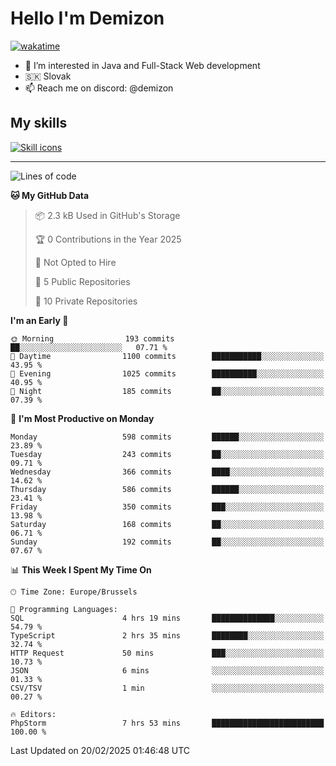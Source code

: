# Hello I'm Demizon
[![wakatime](https://wakatime.com/badge/user/6ad1949f-d6d7-44f9-9eee-c35e54cc499b.svg)](https://wakatime.com/@6ad1949f-d6d7-44f9-9eee-c35e54cc499b)
- 👀 I’m interested in Java and Full-Stack Web development
- 🇸🇰 Slovak
- 📫 Reach me on discord: @demizon

## My skills
[![Skill icons](https://skillicons.dev/icons?i=java,js,ts,html,css,react,nextjs,tailwind,supabase,py,git,docker,linux,mysql,postgres,mongo&theme=dark)](https://github.com/Demizon3433)

---

<!--START_SECTION:waka-->
![Lines of code](https://img.shields.io/badge/From%20Hello%20World%20I%27ve%20Written-762.6%20thousand%20lines%20of%20code-blue)

**🐱 My GitHub Data** 

> 📦 2.3 kB Used in GitHub's Storage 
 > 
> 🏆 0 Contributions in the Year 2025
 > 
> 🚫 Not Opted to Hire
 > 
> 📜 5 Public Repositories 
 > 
> 🔑 10 Private Repositories 
 > 
**I'm an Early 🐤** 

```text
🌞 Morning                193 commits         ██░░░░░░░░░░░░░░░░░░░░░░░   07.71 % 
🌆 Daytime                1100 commits        ███████████░░░░░░░░░░░░░░   43.95 % 
🌃 Evening                1025 commits        ██████████░░░░░░░░░░░░░░░   40.95 % 
🌙 Night                  185 commits         ██░░░░░░░░░░░░░░░░░░░░░░░   07.39 % 
```
📅 **I'm Most Productive on Monday** 

```text
Monday                   598 commits         ██████░░░░░░░░░░░░░░░░░░░   23.89 % 
Tuesday                  243 commits         ██░░░░░░░░░░░░░░░░░░░░░░░   09.71 % 
Wednesday                366 commits         ████░░░░░░░░░░░░░░░░░░░░░   14.62 % 
Thursday                 586 commits         ██████░░░░░░░░░░░░░░░░░░░   23.41 % 
Friday                   350 commits         ███░░░░░░░░░░░░░░░░░░░░░░   13.98 % 
Saturday                 168 commits         ██░░░░░░░░░░░░░░░░░░░░░░░   06.71 % 
Sunday                   192 commits         ██░░░░░░░░░░░░░░░░░░░░░░░   07.67 % 
```


📊 **This Week I Spent My Time On** 

```text
🕑︎ Time Zone: Europe/Brussels

💬 Programming Languages: 
SQL                      4 hrs 19 mins       ██████████████░░░░░░░░░░░   54.79 % 
TypeScript               2 hrs 35 mins       ████████░░░░░░░░░░░░░░░░░   32.74 % 
HTTP Request             50 mins             ███░░░░░░░░░░░░░░░░░░░░░░   10.73 % 
JSON                     6 mins              ░░░░░░░░░░░░░░░░░░░░░░░░░   01.33 % 
CSV/TSV                  1 min               ░░░░░░░░░░░░░░░░░░░░░░░░░   00.27 % 

🔥 Editors: 
PhpStorm                 7 hrs 53 mins       █████████████████████████   100.00 % 
```


 Last Updated on 20/02/2025 01:46:48 UTC
<!--END_SECTION:waka-->
